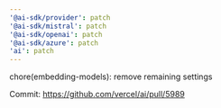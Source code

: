 ```yaml
---
'@ai-sdk/provider': patch
'@ai-sdk/mistral': patch
'@ai-sdk/openai': patch
'@ai-sdk/azure': patch
'ai': patch
---
```


chore(embedding-models): remove remaining settings

Commit: https://github.com/vercel/ai/pull/5989

